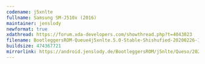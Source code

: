 ```yaml
---
codename: j5xnlte
fullname: Samsung SM-J510x (2016)
maintainer: jenslody
newformat: true
xdathread: https://forum.xda-developers.com/showthread.php?t=4043023
filename: BootleggersROM-Queue4j5xnlte.5.0-Stable-Shishufied-20200226-183806.zip
buildsize: 474367721
mirrorlink: https://android.jenslody.de/BootleggersROM/j5nlte/Queso/20200226-183806/
---
```


